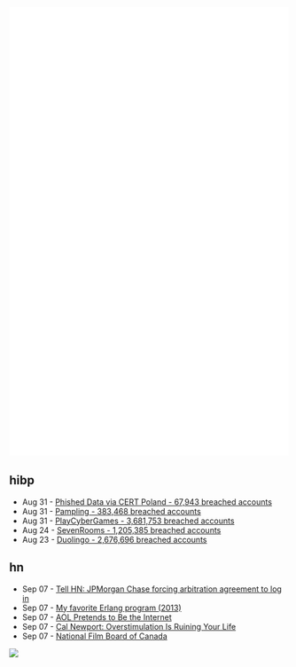 ![Metrics](https://raw.githubusercontent.com/phixion/phixion/master/metrics.svg)

## hibp

<!--
for https://github.com/phixion/phixion/blob/main/.github/workflows/feeds.yml
-->
<!--START_SECTION:haveibeenpwnd-->
- Aug 31 - [Phished Data via CERT Poland - 67,943 breached accounts](https://haveibeenpwned.com/PwnedWebsites#CERTPolandPhish)
- Aug 31 - [Pampling - 383,468 breached accounts](https://haveibeenpwned.com/PwnedWebsites#Pampling)
- Aug 31 - [PlayCyberGames - 3,681,753 breached accounts](https://haveibeenpwned.com/PwnedWebsites#PlayCyberGames)
- Aug 24 - [SevenRooms - 1,205,385 breached accounts](https://haveibeenpwned.com/PwnedWebsites#SevenRooms)
- Aug 23 - [Duolingo - 2,676,696 breached accounts](https://haveibeenpwned.com/PwnedWebsites#Duolingo)
<!--END_SECTION:haveibeenpwnd-->

## hn

<!--
for https://github.com/phixion/phixion/blob/main/.github/workflows/feeds.yml
-->
<!--START_SECTION:hn-->
- Sep 07 - [Tell HN: JPMorgan Chase forcing arbitration agreement to log in](https://twitter.com/walid/status/1697611534074011700)
- Sep 07 - [My favorite Erlang program (2013)](https://joearms.github.io/#2013-11-21%20My%20favorite%20Erlang%20Program)
- Sep 07 - [AOL Pretends to Be the Internet](https://thehistoryoftheweb.com/postscript/aol-pretends-to-be-the-internet/)
- Sep 07 - [Cal Newport: Overstimulation Is Ruining Your Life](https://mindmatters.ai/2023/09/cal-newport-over-stimulation-is-ruining-your-life/)
- Sep 07 - [National Film Board of Canada](https://www.nfb.ca/)
<!--END_SECTION:hn-->

<!--
for https://yhype.me
-->
![](https://hit.yhype.me/github/profile?user_id=13013670)
